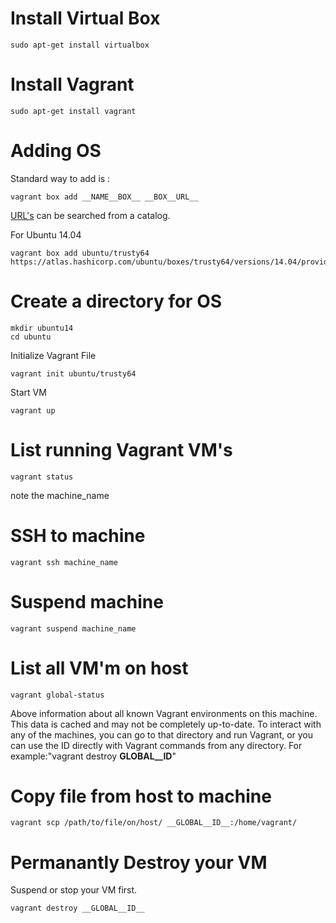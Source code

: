 # Install Virtual Box

```
sudo apt-get install virtualbox
```

# Install Vagrant

```
sudo apt-get install vagrant
```

# Adding OS

Standard way to add is :

```
vagrant box add __NAME__BOX__ __BOX__URL__
```

[URL's](https://app.vagrantup.com/boxes/search) can be searched from a catalog.

For Ubuntu 14.04

```
vagrant box add ubuntu/trusty64 https://atlas.hashicorp.com/ubuntu/boxes/trusty64/versions/14.04/providers/virtualbox.box
```

# Create a directory for OS

```
mkdir ubuntu14
cd ubuntu
```

Initialize Vagrant File

```
vagrant init ubuntu/trusty64
```

Start VM

```
vagrant up
```

# List running Vagrant VM's

```
vagrant status
```

note the machine_name

# SSH to machine

```
vagrant ssh machine_name
```

# Suspend machine

```
vagrant suspend machine_name
```

# List all VM'm on host

```
vagrant global-status
```

Above information about all known Vagrant environments on this machine. This data is cached and may not be completely up-to-date. To interact with any of the machines, you can go to that directory and run Vagrant, or you can use the ID directly with Vagrant commands from any directory. For example:"vagrant destroy __GLOBAL__ID__"

# Copy file from host to machine

```
vagrant scp /path/to/file/on/host/ __GLOBAL__ID__:/home/vagrant/
```

# Permanantly Destroy your VM

Suspend or stop your VM first.

```
vagrant destroy __GLOBAL__ID__
```


